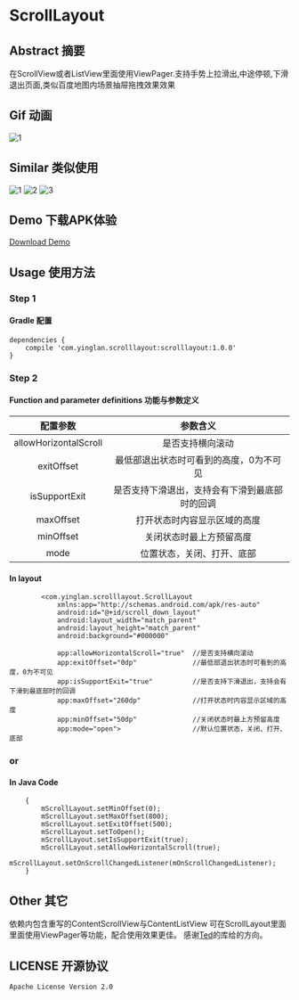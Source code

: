 # ScrollLayout
## Abstract 摘要
在ScrollView或者ListView里面使用ViewPager.支持手势上拉滑出,中途停顿,下滑退出页面,类似百度地图内场景抽屉拖拽效果效果

## Gif 动画
![1](https://github.com/yingLanNull/ScrollLayout/blob/master/Show/demo.gif)

## Similar 类似使用
![1](https://github.com/yingLanNull/ScrollLayout/blob/master/Show/Screenshot18.png)
![2](https://github.com/yingLanNull/ScrollLayout/blob/master/Show/Screenshot42.png)
![3](https://github.com/yingLanNull/ScrollLayout/blob/master/Show/Screenshot58.png)

## Demo 下载APK体验
[Download Demo](https://github.com/yingLanNull/ScrollLayout/raw/master/Show/app-debug.apk)

## Usage 使用方法
### Step 1
#### Gradle 配置
```
dependencies {
    compile 'com.yinglan.scrolllayout:scrolllayout:1.0.0'
}
```

### Step 2

#### Function and parameter definitions 功能与参数定义

<table>
  <tdead>
    <tr>
      <th align="center">配置参数</th>
      <th align="center">参数含义</th>
    </tr>
  </tdead>
  <tbody>
    <tr>
      <td align="center">allowHorizontalScroll</td>
      <td align="center">是否支持横向滚动</td>
    </tr>
    <tr>
      <td align="center">exitOffset</td>
      <td align="center">最低部退出状态时可看到的高度，0为不可见</td>
    </tr>
    <tr>
      <td align="center">isSupportExit</td>
      <td align="center">是否支持下滑退出，支持会有下滑到最底部时的回调</td>
    </tr>
    <tr>
      <td align="center">maxOffset</td>
      <td align="center">打开状态时内容显示区域的高度</td>
    </tr>
    <tr>
      <td align="center">minOffset</td>
      <td align="center">关闭状态时最上方预留高度</td>
    </tr>
    <tr>
      <td align="center">mode</td>
      <td align="center">位置状态，关闭、打开、底部</td>
    </tr>
  </tbody>
</table>


#### In layout
```
	    <com.yinglan.scrolllayout.ScrollLayout
	        xmlns:app="http://schemas.android.com/apk/res-auto"
            android:id="@+id/scroll_down_layout"
            android:layout_width="match_parent"
            android:layout_height="match_parent"
            android:background="#000000"

            app:allowHorizontalScroll="true"  //是否支持横向滚动
            app:exitOffset="0dp"              //最低部退出状态时可看到的高度，0为不可见
            app:isSupportExit="true"	      //是否支持下滑退出，支持会有下滑到最底部时的回调
            app:maxOffset="260dp"             //打开状态时内容显示区域的高度
            app:minOffset="50dp"              //关闭状态时最上方预留高度
            app:mode="open">                  //默认位置状态，关闭、打开、底部

```

### or

#### In Java Code
```
	{
	    mScrollLayout.setMinOffset(0);
        mScrollLayout.setMaxOffset(800);
        mScrollLayout.setExitOffset(500);
        mScrollLayout.setToOpen();
        mScrollLayout.setIsSupportExit(true);
        mScrollLayout.setAllowHorizontalScroll(true);
        mScrollLayout.setOnScrollChangedListener(mOnScrollChangedListener);
    }

```
## Other 其它
依赖内包含重写的ContentScrollView与ContentListView
可在ScrollLayout里面里面使用ViewPager等功能，配合使用效果更佳。
感谢[Ted](https://github.com/xiongwei-git)的库给的方向。

## LICENSE 开源协议

    Apache License Version 2.0 

